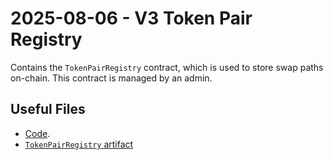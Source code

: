 # 2025-08-06 - V3 Token Pair Registry

Contains the `TokenPairRegistry` contract, which is used to store swap paths on-chain.
This contract is managed by an admin.

## Useful Files

- [Code](https://github.com/balancer/balancer-v3-monorepo/commit/63f93701a7def1459c66fe6e4d10f49dd9f0b16b).
- [`TokenPairRegistry` artifact](./artifact/TokenPairRegistry.json)